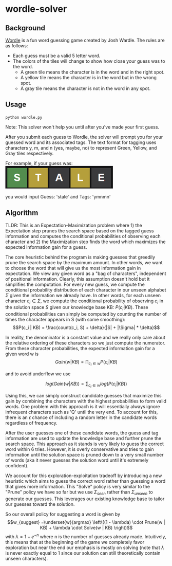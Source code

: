 # wordle-solver

## Background

[Wordle](https://www.nytimes.com/games/wordle/index.html) is a fun word guessing game created by Josh Wardle. The rules are as follows:

- Each guess must be a valid 5 letter word.  
- The colors of the tiles will change to show how close your guess was to the word.
  - A green tile means the character is in the word and in the right spot.
  - A yellow tile means the character is in the word but in the wrong spot.  
  - A gray tile means the character is not in the word in any spot. 
 
 
## Usage
`python wordle.py`  

Note: This solver won't help you until after you've made your first guess.

After you submit each guess to Wordle, the solver will prompt you for your guessed word and its associated tags. The text format for tagging uses characters y, m, and n (yes, maybe, no) to represent Green, Yellow, and Gray tiles respectively.  

For example, if your guess was:  
![Wordle guess: Stale with a green box around S, yellow boxes around T and L, and gray boxes around A and E](/images/Stale.png)  

you would input Guess: 'stale' and Tags: 'ymnmn'

## Algorithm

TLDR: This is an Expectation-Maximization problem where 1) the Expectation step prunes the search space based on the tagged guess information and computes the conditional probabilities of observing each character and 2) the Maximization step finds the word which maximizes the expected information gain for a guess.

The core heuristic behind the program is making guesses that greedily prune the search space by the maximum amount. In other words, we want to choose the word that will give us the most information gain in expectation. We view any given word as a "bag of characters", independent of positional information. Clearly, this assumption doesn't hold but it simplifies the computation. For every new guess, we compute the conditional probability distribution of each character in our unseen alphabet $\Sigma$ given the information we already have. In other words, for each unseen character $c_i \in \Sigma$, we compute the conditional probability of observing $c_i$ in the solution space $S$ given our knowledge base KB: $P(c_i | KB)$. These conditional probabilities can simply be computed by counting the number of times the character appears in S (with some smoothing): $$P(c_i | KB) = \frac{count(c_i, S) + \delta}{|S| + |\Sigma| * \delta}$$

In reality, the denominator is a constant value and we really only care about the relative ordering of these characters so we just compute the numerator. From these character probabilities, the expected information gain for a given word w is $$Gain(w | KB) = \prod_{c_i \in w} P(c_i | KB)$$ 

and to avoid underflow we use

$$log(Gain(w | KB)) = \sum_{c_i \in w} log( P(c_i | KB) )$$

Using this, we can simply construct candidate guesses that maximize this gain by combining the characters with the highest probabilities to form valid words. One problem with this approach is it will essentially always ignore infrequent characters such as 'Q' until the very end. To account for this, there is an $\epsilon$ chance of including a random letter in the candidate words regardless of frequency.

After the user guesses one of these candidate words, the guess and tag information are used to update the knowledge base and further prune the search space. This approach as it stands is very likely to guess the correct word within 6 tries. However, it is overly conservative and tries to gain information until the solution space is pruned down to a very small number of words (aka it never guesses the solution word until it's extremely confident).

We account for this exploration-exploitation tradeoff by introducing a new heuristic which aims to guess the correct word rather than guessing a word that gives more information. This "Solve" policy is very similar to the "Prune" policy we have so far but we use $\Sigma_{seen}$ rather than $\Sigma_{unseen}$ to generate our guesses. This leverages our existing knowledge base to tailor our guesses toward the solution.  

So our overall policy for suggesting a word is given by $$w_{suggest} =\underset{w}{argmax} \left\((1 - \lambda) \cdot Prune(w | KB) + \lambda \cdot Solve(w | KB) \right)$$ with $\lambda = 1 - e^{-n}$ where n is the number of guesses already made. Intuitively, this means that at the beginning of the game we completely favor exploration but near the end our emphasis is mostly on solving (note that $\lambda$ is never exactly equal to 1 since our solution can still theoretically contain unseen characters).
